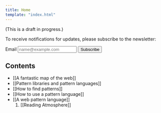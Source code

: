 ```yaml
---
title: Home
template: "index.html"
---
```


(This is a draft in progress.)

To receive notifications for updates, please subscribe to the newsletter:

<form action="https://tinyletter.com/kmcgillivray" method="post" target="popupwindow" onsubmit="window.open('https://tinyletter.com/kmcgillivray', 'popupwindow', 'scrollbars=yes,width=800,height=600');return true">
  <label class="sr-only" for="tlemail">Email</label>
  <input class="w-100 clarendon pa3 mb3 bg-newsprint-light bn" placeholder="name@example.com" type="text" name="email" id="tlemail" />
  <input type="hidden" value="1" name="embed"/><input class="w-100 dim db pa3 bg-signal-mid-dark signal-light bn clarendon pointer" type="submit" value="Subscribe" />
</form>

## Contents

* [[A fantastic map of the web]]
* [[Pattern libraries and pattern languages]]
* [[How to find patterns]]
* [[How to use a pattern language]]
* [[A web pattern language]]
    1. [[Reading Atmosphere]]
